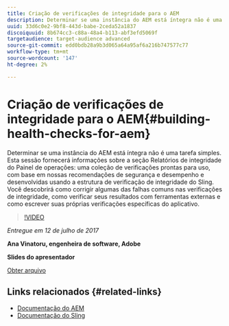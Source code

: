 ```yaml
---
title: Criação de verificações de integridade para o AEM
description: Determinar se uma instância do AEM está íntegra não é uma tarefa simples. Esta sessão fornecerá informações sobre a seção Relatórios de Integridade do Painel de Operações.
uuid: 33d6c0e2-9bf8-443d-babe-2ceda52a1837
discoiquuid: 8b674cc3-c88a-48a4-b113-abf3efd5069f
targetaudience: target-audience advanced
source-git-commit: edd0bdb28a9b3d065a64a95af6a216b747577c77
workflow-type: tm+mt
source-wordcount: '147'
ht-degree: 2%

---
```


# Criação de verificações de integridade para o AEM{#building-health-checks-for-aem}

Determinar se uma instância do AEM está íntegra não é uma tarefa simples. Esta sessão fornecerá informações sobre a seção Relatórios de integridade do Painel de operações: uma coleção de verificações prontas para uso, com base em nossas recomendações de segurança e desempenho e desenvolvidas usando a estrutura de verificação de integridade do Sling. Você descobrirá como corrigir algumas das falhas comuns nas verificações de integridade, como verificar seus resultados com ferramentas externas e como escrever suas próprias verificações específicas do aplicativo.

>[!VIDEO](https://video.tv.adobe.com/v/19026/?quality=9)

*Entregue em 12 de julho de 2017*

**Ana Vinatoru, engenheira de software, Adobe**

**Slides do apresentador**

[Obter arquivo](assets/aem-gems-health-checks-for-aem.pdf)

## Links relacionados {#related-links}

* [Documentação do AEM](https://docs.adobe.com/docs/en/aem/6-3/administer/operations/operations-dashboard.html#Health%20Reports)
* [Documentação do Sling](https://sling.apache.org/documentation/bundles/sling-health-check-tool.html)